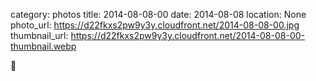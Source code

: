 category: photos 
title: 2014-08-08-00
date: 2014-08-08
location: None
photo_url: https://d22fkxs2pw9y3y.cloudfront.net/2014-08-08-00.jpg
thumbnail_url: https://d22fkxs2pw9y3y.cloudfront.net/2014-08-08-00-thumbnail.webp

👫 